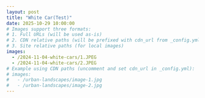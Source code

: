 ```yaml
---
layout: post
title: "White Car(Test)"
date: 2025-10-29 10:00:00
# Images support three formats:
# 1. Full URLs (will be used as-is)
# 2. CDN relative paths (will be prefixed with cdn_url from _config.yml)
# 3. Site relative paths (for local images)
images:
  - /2024-11-04-white-cars/1.JPEG
  - /2024-11-04-white-cars/2.JPEG
# Example using CDN paths (uncomment and set cdn_url in _config.yml):
# images:
#   - /urban-landscapes/image-1.jpg
#   - /urban-landscapes/image-2.jpg
---
```

